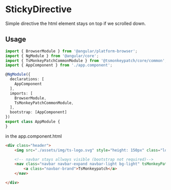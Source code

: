 # StickyDirective 

Simple directive the html element stays on top if we scrolled down.

## Usage

```ts
import { BrowserModule } from '@angular/platform-browser';
import { NgModule } from '@angular/core';
import { TsMonkeyPatchCommonModule } from '@tsmonkeypatch/core/common';
import { AppComponent } from './app.component';

@NgModule({
  declarations: [
    AppComponent
  ],
  imports: [
    BrowserModule,
    TsMonkeyPatchCommonModule,
  ],
  bootstrap: [AppComponent]
})
export class AppModule {
}
```

in the app.component.html

```html
<div class="header">
    <img src="./assets/img/ts-logo.svg" style="height: 150px" class="logo">

    <!-- navbar stays allways visible (bootstrap not required)-->
    <nav class="navbar navbar-expand navbar-light bg-light" tsMonkeyPatchSticky> 
        <a class="navbar-brand">TsMonkeypatch</a>
    </nav>

</div>
```
